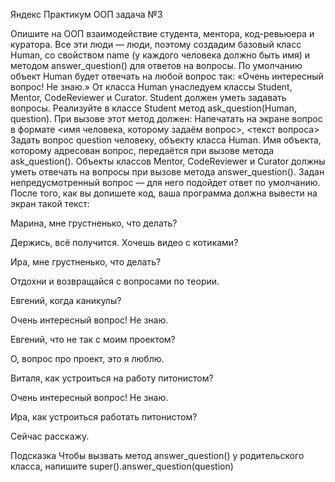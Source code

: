 Яндекс Практикум ООП задача №3

Опишите на ООП взаимодействие студента, ментора, код-ревьюера и куратора.
Все эти люди — люди, поэтому создадим базовый класс Human, со свойством name (у каждого человека должно быть имя) и методом answer_question() для ответов на вопросы.
По умолчанию объект Human будет отвечать на любой вопрос так: «Очень интересный вопрос! Не знаю.»
От класса Human унаследуем классы Student, Mentor, CodeReviewer и Curator.
Student должен уметь задавать вопросы. Реализуйте в классе Student метод ask_question(Human, question). При вызове этот метод должен:
Напечатать на экране вопрос в формате <имя человека, которому задаём вопрос>, <текст вопроса>
Задать вопрос question человеку, объекту класса Human. Имя объекта, которому адресован вопрос, передаётся при вызове метода ask_question().
Объекты классов Mentor, CodeReviewer и Curator должны уметь отвечать на вопросы при вызове метода answer_question(). Задан непредусмотренный вопрос — для него подойдет ответ по умолчанию.
После того, как вы допишете код, ваша программа должна вывести на экран такой текст:


Марина, мне грустненько, что делать?

Держись, всё получится. Хочешь видео с котиками?

Ира, мне грустненько, что делать?

Отдохни и возвращайся с вопросами по теории.

Евгений, когда каникулы?

Очень интересный вопрос! Не знаю.

Евгений, что не так с моим проектом?

О, вопрос про проект, это я люблю.

Виталя, как устроиться на работу питонистом?

Очень интересный вопрос! Не знаю.

Ира, как устроиться работать питонистом?

Сейчас расскажу. 

Подсказка
Чтобы вызвать метод answer_question() у родительского класса, напишите super().answer_question(question)
